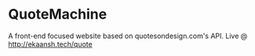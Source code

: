 # QuoteMachine
A front-end focused website based on quotesondesign.com's API.
Live @ http://ekaansh.tech/quote
